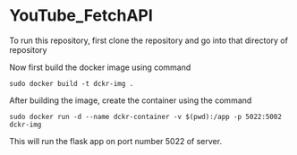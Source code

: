 # YouTube_FetchAPI

To run this repository, first clone the repository and go into that directory of repository

Now first build the docker image using command

```
sudo docker build -t dckr-img .
```

After building the image, create the container using the command
```
sudo docker run -d --name dckr-container -v $(pwd):/app -p 5022:5002 dckr-img
```

This will run the flask app on port number 5022 of server.
